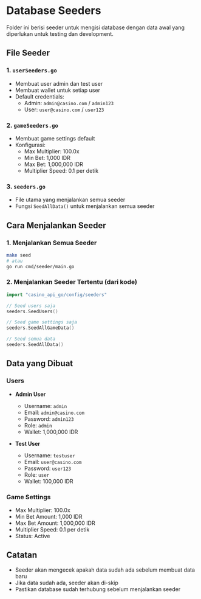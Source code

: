 # Database Seeders

Folder ini berisi seeder untuk mengisi database dengan data awal yang diperlukan untuk testing dan development.

## File Seeder

### 1. `userSeeders.go`

- Membuat user admin dan test user
- Membuat wallet untuk setiap user
- Default credentials:
  - Admin: `admin@casino.com` / `admin123`
  - User: `user@casino.com` / `user123`

### 2. `gameSeeders.go`

- Membuat game settings default
- Konfigurasi:
  - Max Multiplier: 100.0x
  - Min Bet: 1,000 IDR
  - Max Bet: 1,000,000 IDR
  - Multiplier Speed: 0.1 per detik

### 3. `seeders.go`

- File utama yang menjalankan semua seeder
- Fungsi `SeedAllData()` untuk menjalankan semua seeder

## Cara Menjalankan Seeder

### 1. Menjalankan Semua Seeder

```bash
make seed
# atau
go run cmd/seeder/main.go
```

### 2. Menjalankan Seeder Tertentu (dari kode)

```go
import "casino_api_go/config/seeders"

// Seed users saja
seeders.SeedUsers()

// Seed game settings saja
seeders.SeedAllGameData()

// Seed semua data
seeders.SeedAllData()
```

## Data yang Dibuat

### Users

- **Admin User**

  - Username: `admin`
  - Email: `admin@casino.com`
  - Password: `admin123`
  - Role: `admin`
  - Wallet: 1,000,000 IDR

- **Test User**
  - Username: `testuser`
  - Email: `user@casino.com`
  - Password: `user123`
  - Role: `user`
  - Wallet: 100,000 IDR

### Game Settings

- Max Multiplier: 100.0x
- Min Bet Amount: 1,000 IDR
- Max Bet Amount: 1,000,000 IDR
- Multiplier Speed: 0.1 per detik
- Status: Active

## Catatan

- Seeder akan mengecek apakah data sudah ada sebelum membuat data baru
- Jika data sudah ada, seeder akan di-skip
- Pastikan database sudah terhubung sebelum menjalankan seeder
